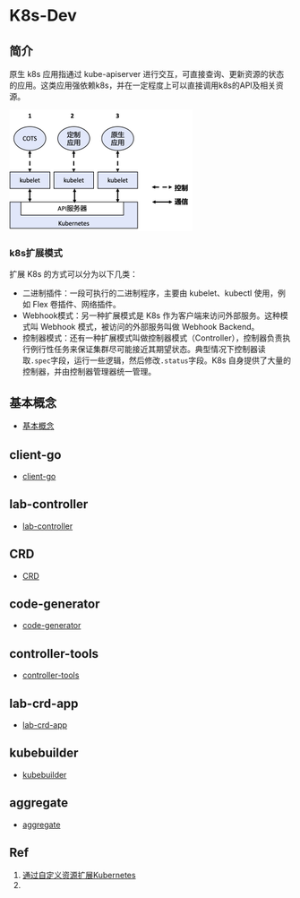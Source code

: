 # K8s-Dev

## 简介

原生 k8s 应用指通过 kube-apiserver 进行交互，可直接查询、更新资源的状态的应用。这类应用强依赖k8s，并在一定程度上可以直接调用k8s的API及相关资源。

<img src="figures/image-20220725092124197.png" alt="image-20220725092124197" style="zoom:50%;" />

### k8s扩展模式

扩展 K8s 的方式可以分为以下几类：

- 二进制插件：一段可执行的二进制程序，主要由 kubelet、kubectl 使用，例如 Flex 卷插件、网络插件。
- Webhook模式：另一种扩展模式是 K8s 作为客户端来访问外部服务。这种模式叫 Webhook 模式，被访问的外部服务叫做 Webhook Backend。
- 控制器模式：还有一种扩展模式叫做控制器模式（Controller），控制器负责执行例行性任务来保证集群尽可能接近其期望状态。典型情况下控制器读取`.spec`字段，运行一些逻辑，然后修改`.status`字段。K8s 自身提供了大量的控制器，并由控制器管理器统一管理。

## 基本概念

- [基本概念](10_concepts/README.md)


## client-go

- [client-go](20_client-go/README.md)

## lab-controller

- [lab-controller](30_controller/README.md)

## CRD

- [CRD](30_crd-operator/README.md)

## code-generator

- [code-generator](45_code-generator/README.md)

## controller-tools

- [controller-tools](48_controller-tools/README.md)


## lab-crd-app

- [lab-crd-app](55_lab-crd-app/README.md)

## kubebuilder

- [kubebuilder](70_kubebuilder/README.md)

## aggregate

- [aggregate](80_aa-server/README.md)

## Ref

1. [通过自定义资源扩展Kubernetes](https://blog.gmem.cc/crd)
2. 
